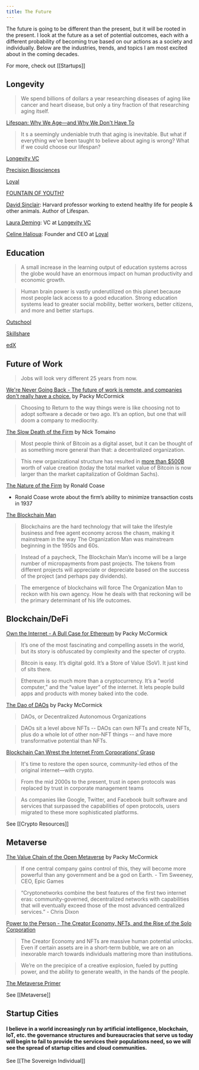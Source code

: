 ```yaml
---
title: The Future
---
```


The future is going to be different than the present, but it will be rooted in the present. I look at the future as a set of potential outcomes, each with a different probability of becoming true based on our actions as a society and individually. Below are the industries, trends, and topics I am most excited about in the coming decades.

For more, check out [[Startups]]

## Longevity 

> We spend billions of dollars a year researching diseases of aging like cancer and heart disease, but only a tiny fraction of that researching aging itself.

[Lifespan: Why We Age―and Why We Don't Have To](https://www.amazon.com/Lifespan-Why-Age_and-Dont-Have/dp/1501191977)

> It s a seemingly undeniable truth that aging is inevitable. But what if everything we've been taught to believe about aging is wrong? What if we could choose our lifespan?

[Longevity VC](https://www.longevity.vc/)

[Precision Biosciences](https://precisionbiosciences.com/)

[Loyal](https://loyalfordogs.com/)

[FOUNTAIN OF YOUTH?](https://www.diamandis.com/blog/fountain-of-youth)

[David Sinclair](https://twitter.com/davidasinclair?ref_src=twsrc%5Egoogle%7Ctwcamp%5Eserp%7Ctwgr%5Eauthor): Harvard professor working to extend healthy life for people & other animals. Author of Lifespan.

[Laura Deming](https://twitter.com/LauraDeming): VC at [Longevity VC](https://www.longevity.vc/)

[Celine Halioua](https://twitter.com/celinehalioua): Founder and CEO at [Loyal](https://loyalfordogs.com/)

## Education

> A small increase in the learning output of education systems across the globe would have an enormous impact on human productivity and economic growth.

> Human brain power is vastly underutilized on this planet because most people lack access to a good education. Strong education systems lead to greater social mobility, better workers, better citizens, and more and better startups.

[Outschool](https://outschool.com/)

[Skillshare](https://www.skillshare.com/?via=header)

[edX](https://www.edx.org/)


## Future of Work

> Jobs will look very different 25 years from now.

[We're Never Going Back - The future of work is remote, and companies don't really have a choice.](https://www.notboring.co/p/were-never-going-back) by Packy McCormick

> Choosing to Return to the way things were is like choosing not to adopt software a decade or two ago. It’s an option, but one that will doom a company to mediocrity. 

[The Slow Death of the Firm](https://thecontrol.co/the-slow-death-of-the-firm-1bd6cc81286b) by Nick Tomaino

> Most people think of Bitcoin as a digital asset, but it can be thought of as something more general than that: a decentralized organization.

> This new organizational structure has resulted in [more than $500B](https://coinmarketcap.com/currencies/bitcoin/) worth of value creation (today the total market value of Bitcoin is now larger than the market capitalization of Goldman Sachs).

[The Nature of the Firm](https://onlinelibrary.wiley.com/doi/full/10.1111/j.1468-0335.1937.tb00002.x) by Ronald Coase

- Ronald Coase wrote about the firm’s ability to minimize transaction costs in 1937

[The Blockchain Man](https://www.ribbonfarm.com/2017/10/10/the-blockchain-man/)

> Blockchains are the hard technology that will take the lifestyle business and free agent economy across the chasm, making it mainstream in the way The Organization Man was mainstream beginning in the 1950s and 60s.

> Instead of a paycheck, The Blockchain Man’s income will be a large number of micropayments from past projects. The tokens from different projects will appreciate or depreciate based on the success of the project (and perhaps pay dividends).

> The emergence of blockchains will force The Organization Man to reckon with his own agency. How he deals with that reckoning will be the primary determinant of his life outcomes.


## Blockchain/DeFi

[Own the Internet - A Bull Case for Ethereum](https://www.notboring.co/p/own-the-internet) by Packy McCormick

> It’s one of the most fascinating and compelling assets in the world, but its story is obfuscated by complexity and the specter of crypto. 

> Bitcoin is easy. It’s digital gold. It’s a Store of Value (SoV). It just kind of sits there. 

> Ethereum is so much more than a cryptocurrency. It’s a “world computer,” and the “value layer” of the internet. It lets people build apps and products with money baked into the code. 

[The Dao of DAOs](https://www.notboring.co/p/the-dao-of-daos) by Packy McCormick

> DAOs, or Decentralized Autonomous Organizations

> DAOs sit a level above NFTs -- DAOs can own NFTs and create NFTs, plus do a whole lot of other non-NFT things -- and have more transformative potential than NFTs. 

[Blockchain Can Wrest the Internet From Corporations' Grasp](https://www.wired.com/story/how-blockchain-can-wrest-the-internet-from-corporations/)

> It's time to restore the open source, community-led ethos of the original internet—with crypto.

> From the mid 2000s to the present, trust in open protocols was replaced by trust in corporate management teams

> As companies like Google, Twitter, and Facebook built software and services that surpassed the capabilities of open protocols, users migrated to these more sophisticated platforms.

See [[Crypto Resources]]

## Metaverse

[The Value Chain of the Open Metaverse](https://www.notboring.co/p/the-value-chain-of-the-open-metaverse) by Packy McCormick

> If one central company gains control of this, they will become more powerful than any government and be a god on Earth. - Tim Sweeney, CEO, Epic Games

> “Cryptonetworks combine the best features of the first two internet eras: community-governed, decentralized networks with capabilities that will eventually exceed those of the most advanced centralized services.” - Chris Dixon

[Power to the Person - The Creator Economy, NFTs, and the Rise of the Solo Corporation](https://www.notboring.co/p/power-to-the-person)

> The Creator Economy and NFTs are massive human potential unlocks. Even if certain assets are in a short-term bubble, we are on an inexorable march towards individuals mattering more than institutions. 

> We’re on the precipice of a creative explosion, fueled by putting power, and the ability to generate wealth, in the hands of the people. 

[The Metaverse Primer](https://www.matthewball.vc/the-metaverse-primer)

See [[Metaverse]]

## Startup Cities

#### I believe in a world increasingly run by artificial intelligence, blockchain, IoT, etc. the governance structures and bureaucracies that serve us today will begin to fail to provide the services their populations need, so we will see the spread of startup cities and cloud communities. 

See [[The Sovereign Individual]]









